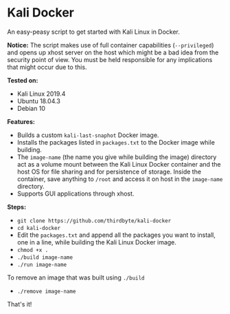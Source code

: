 # Kali Docker
An easy-peasy script to get started with Kali Linux in Docker.

**Notice:** The script makes use of full container capabilities (`--privileged`) and opens up xhost server on the host which might be a bad idea from the security point of view. You must be held responsible for any implications that might occur due to this.

**Tested on:**
+ Kali Linux 2019.4
+ Ubuntu 18.04.3
+ Debian 10

**Features:**
+ Builds a custom `kali-last-snaphot` Docker image.
+ Installs the packages listed in `packages.txt` to the Docker image while building.
+ The `image-name` (the name you give while building the image) directory act as a volume mount between the Kali Linux Docker container and the host OS for file sharing and for persistence of storage. Inside the container, save anything to `/root` and access it on host in the `image-name` directory.
+ Supports GUI applications through xhost.

**Steps:**
+ `git clone https://github.com/thirdbyte/kali-docker`
+ `cd kali-docker`
+ Edit the `packages.txt` and append all the packages you want to install, one in a line, while building the Kali Linux Docker image.
+ `chmod +x .`
+ `./build image-name`
+ `./run image-name`

To remove an image that was built using `./build`
+ `./remove image-name`

That's it!
